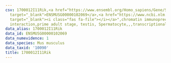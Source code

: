 ```yaml
---
csv: 1700012I11Rik,<a href="https://www.ensembl.org/Homo_sapiens/Gene/Summary?db=core;g=ENSMUSG00000102069"
  target="_blank">ENSMUSG00000102069</a>,<a href="https://www.ncbi.nlm.nih.gov/pubmed/25450459"
  target="_blank"><i class="fas fa-file"></i></a>",chromatin immunoprecipitation assay,direct
  interaction,prime adult stage, testis, Spermatocyte,,,transcriptional regulation,
data_alias: 1700012I11Rik
data_id: ENSMUSG00000102069
data_numevidence: 1
data_species: Mus musculus
data_taxid: '10090'
title: 1700012I11Rik
---
```

